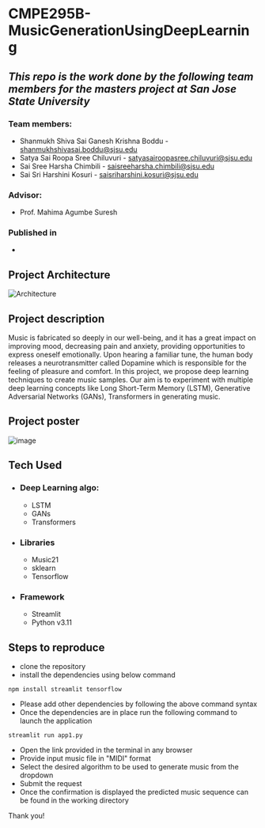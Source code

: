 # CMPE295B-MusicGenerationUsingDeepLearning
## _This repo is the work done by the following team members for the masters project at San Jose State University_ 

### Team members:
- Shanmukh Shiva Sai Ganesh Krishna Boddu - shanmukhshivasai.boddu@sjsu.edu
- Satya Sai Roopa Sree Chiluvuri - satyasairoopasree.chiluvuri@sjsu.edu
- Sai Sree Harsha Chimbili - saisreeharsha.chimbili@sjsu.edu
- Sai Sri Harshini Kosuri - saisriharshini.kosuri@sjsu.edu

### Advisor:
- Prof. Mahima Agumbe Suresh

### Published in
- 

## Project Architecture

![Architecture](https://github.com/Shanmukh459/CMPE295B-MusicGenerationUsingDeepLearning/assets/52078988/ab10850e-073b-4e8f-adcc-f5c3815b357b)

## Project description
Music is fabricated so deeply in our well-being, and it has a great impact on improving mood, decreasing pain and anxiety, providing opportunities to express oneself emotionally. Upon hearing a familiar tune, the human body releases a neurotransmitter called Dopamine which is responsible for the feeling of pleasure and comfort. In this project, we propose deep learning techniques to create music samples. Our aim is to experiment with multiple deep learning concepts like Long Short-Term Memory (LSTM), Generative Adversarial Networks (GANs), Transformers in generating music.

## Project poster

![image](https://github.com/Shanmukh459/CMPE295B-MusicGenerationUsingDeepLearning/assets/52078988/a097c7be-7ab8-467e-a486-bf38c7b3dc56)

## Tech Used

- ### Deep Learning algo:
  - LSTM
  - GANs
  - Transformers
- ### Libraries
  - Music21
  - sklearn
  - Tensorflow
- ### Framework
  - Streamlit
  - Python v3.11

## Steps to reproduce
- clone the repository
- install the dependencies using below command

``` npm install streamlit tensorflow ```

- Please add other dependencies by following the above command syntax
- Once the dependencies are in place run the following command to launch the application

``` streamlit run app1.py ```

- Open the link provided in the terminal in any browser
- Provide input music file in "MIDI" format
- Select the desired algorithm to be used to generate music from the dropdown
- Submit the request
- Once the confirmation is displayed the predicted music sequence can be found in the working directory

Thank you!
